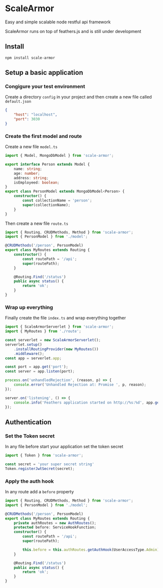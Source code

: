 # ScaleArmor

Easy and simple scalable node restful api framework

ScaleArmor runs on top of feathers.js and is still under development

## Install

````npm install scale-armor````

## Setup a basic application

### Congigure your test environment

Create a directory `config` in your project and then create a new file called `default.json`

```json
{
    "host": "localhost",
    "port": 3030
}
```

### Create the first model and route

Create a new file `model.ts`

```typescript
import { Model, MongoDbModel } from 'scale-armor';

export interface Person extends Model {
    name: string;
    age: number;
    address: string;
    isEmployeed: boolean;
}
export class PersonModel extends MongoDbModel<Person> {
    constructor() {
        const collectionName = 'person';
        super(collectionName);
    }
}
```

Then create a new file `route.ts`

```typescript
import { Routing, CRUDMethods, Method } from 'scale-armor';
import { PersonModel } from './model';

@CRUDMethods('/person', PersonModel)
export class MyRoutes extends Routing {
    constructor() {
        const routePath = '/api';
        super(routePath);
    }

    @Routing.Find('/status')
    public async status() {
        return 'ok';
    }
}
```

### Wrap up everything

Finally create the file `index.ts` and wrap everything together

```typescript
import { ScaleArmorServerlet } from 'scale-armor';
import { MyRoutes } from './route';

const serverlet = new ScaleArmorServerlet();
serverlet.setup()
    .installRoutingProvider(new MyRoutes())
    .middleware();
const app = serverlet.app;

const port = app.get('port');
const server = app.listen(port);

process.on('unhandledRejection', (reason, p) => {
    console.error('Unhandled Rejection at: Promise ', p, reason);
});

server.on('listening', () => {
    console.info('Feathers application started on http://%s:%d', app.get('host'), port);
});
```

## Authentication

### Set the Token secret

In any file before start your application set the token secret

```typescript
import { Token } from 'scale-armor';

const secret = 'your super secret string'
Token.registerJwtSecret(secret);
```

### Apply the auth hook

In any route add a `before` property

```typescript
import { Routing, CRUDMethods, Method } from 'scale-armor';
import { PersonModel } from './model';

@CRUDMethods('/person', PersonModel)
export class MyRoutes extends Routing {
    private authRoutes = new AuthRoutes();
    protected before: ServiceHookFunction;
    constructor() {
        const routePath = '/api';
        super(routePath);

        this.before = this.authRoutes.getAuthHook(UserAccessType.Admin);
    }

    @Routing.Find('/status')
    public async status() {
        return 'ok';
    }
}
```
